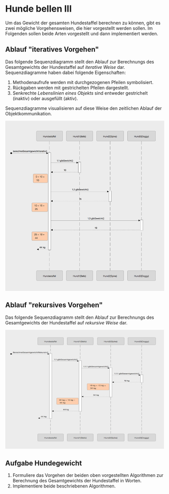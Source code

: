 # Hunde bellen III

Um das Gewicht der gesamten Hundestaffel berechnen zu können, gibt es zwei mögliche Vorgehensweisen, die hier vorgestellt werden sollen. Im Folgenden sollen beide Arten vorgestellt und dann implementiert werden.

## Ablauf "iteratives Vorgehen"

Das folgende Sequenzdiagramm stellt den Ablauf zur Berechnungs des Gesamtgewichts der Hundestaffel auf _iterative Weise_ dar. Sequenzdiagramme haben dabei folgende Eigenschaften:

1. Methodenaufrufe werden mit durchgezogenen Pfeilen symbolisiert.
2. Rückgaben werden mit gestrichelten Pfeilen dargestellt.
3. Senkrechte _Lebenslinien eines Objekts_ sind entweder gestrichelt \(inaktiv\) oder ausgefüllt \(aktiv\).

Sequenzdiagramme visualisieren auf diese Weise den zeitlichen Ablauf der Objektkommunikation.

![](../../.gitbook/assets/iterativsequenz2.png)

## Ablauf "rekursives Vorgehen"

Das folgende Sequenzdiagramm stellt den Ablauf zur Berechnungs des Gesamtgewichts der Hundestaffel auf _rekursive Weise_ dar.

![](../../.gitbook/assets/rekursivsequenz2.png)

## Aufgabe Hundegewicht

1. Formuliere das Vorgehen der beiden oben vorgestellten Algorithmen zur Berechnung des Gesamtgewichts der Hundestaffel in Worten.
2. Implementiere beide beschriebenen Algorithmen.

